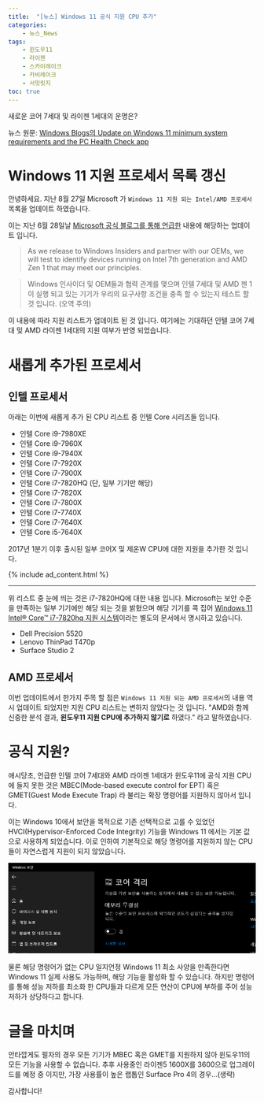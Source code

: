 ```yaml
---
title:  "[뉴스] Windows 11 공식 지원 CPU 추가"
categories:
    - 뉴스_News
tags:
    - 윈도우11
    - 라이젠
    - 스카이레이크
    - 카비레이크
    - 서밋릿지
toc: true
---
```

새로운 코어 7세대 및 라이젠 1세대의 운명은?

뉴스 원문: [Windows Blogs의 Update on Windows 11 minimum system requirements and the PC Health Check app](https://blogs.windows.com/windows-insider/2021/08/27/update-on-windows-11-minimum-system-requirements-and-the-pc-health-check-app/)

# Windows 11 지원 프로세서 목록 갱신
안녕하세요. 지난 8월 27일 Microsoft 가 `Windows 11 지원 되는 Intel/AMD 프로세서` 목록을 업데이트 하였습니다.

이는 지난 6월 28일날 [Microsoft 공식 블로그를 통해 언급한](https://blogs.windows.com/windows-insider/2021/06/28/update-on-windows-11-minimum-system-requirements/) 내용에 해당하는 업데이트 입니다.

> As we release to Windows Insiders and partner with our OEMs, we will test to identify devices running on Intel 7th generation and AMD Zen 1 that may meet our principles.

> Windows 인사이더 및 OEM들과 협력 관계를 맺으며 인텔 7세대 및 AMD 젠 1이 실행 되고 있는 기기가 우리의 요구사항 조건을 충족 할 수 있는지 테스트 할 것 입니다. (오역 주의)

이 내용에 따라 지원 리스트가 업데이트 된 것 입니다. 여기에는 기대하던 인텔 코어 7세대 및 AMD 라이젠 1세대의 지원 여부가 반영 되었습니다.

# 새롭게 추가된 프로세서
## 인텔 프로세서
아래는 이번에 새롭게 추가 된 CPU 리스트 중 인텔 Core 시리즈들 입니다.

- 인텔 Core i9-7980XE
- 인텔 Core i9-7960X
- 인텔 Core i9-7940X
- 인텔 Core i7-7920X
- 인텔 Core i7-7900X
- 인텔 Core i7-7820HQ (단, 일부 기기만 해당)
- 인텔 Core i7-7820X
- 인텔 Core i7-7800X
- 인텔 Core i7-7740X
- 인텔 Core i7-7640X
- 인텔 Core i5-7640X

2017년 1분기 이후 출시된 일부 코어X 및 제온W CPU에 대한 지원을 추가한 것 입니다.

{% include ad_content.html %}

<hr>

위 리스트 중 눈에 띄는 것은 i7-7820HQ에 대한 내용 입니다. Microsoft는 보안 수준을 만족하는 일부 기기에만 해당 되는 것을 밝혔으며 해당 기기를 콕 집어 [Windows 11 Intel® Core™ i7-7820hq 지원 시스템](https://docs.microsoft.com/ko-kr/windows-hardware/design/minimum/supported/supported-systems)이라는 별도의 문서에서 명시하고 있습니다.

- Dell Precision 5520
- Lenovo ThinPad T470p
- Surface Studio 2

## AMD 프로세서
이번 업데이트에서 한가지 주목 할 점은 `Windows 11 지원 되는 AMD 프로세서`의 내용 역시 업데이트 되었지만 지원 CPU 리스트는 변하지 않았다는 것 입니다. "AMD와 함께 신중한 분석 결과, **윈도우11 지원 CPU에 추가하지 않기로** 하였다." 라고 말하였습니다.

# 공식 지원?
애시당초, 언급한 인텔 코어 7세대와 AMD 라이젠 1세대가 윈도우11에 공식 지원 CPU에 들지 못한 것은 MBEC(Mode-based execute control for EPT) 혹은 GMET(Guest Mode Execute Trap) 라 불리는 확장 명령어를 지원하지 않아서 입니다.

이는 Windows 10에서 보안을 목적으로 기존 선택적으로 고를 수 있었던 HVCI(Hypervisor-Enforced Code Integrity) 기능을 Windows 11 에서는 기본 값으로 사용하게 되었습니다. 이로 인하여 기본적으로 해당 명령어를 지원하지 않는 CPU들이 자연스럽게 지원이 되지 않았습니다.

![](../assets/2021-08-30-Update-Windows-11-CPU/1.png)

물론 해당 명령어가 없는 CPU 일지언정 Windows 11 최소 사양을 만족한다면 Windows 11 실제 사용도 가능하며, 해당 기능을 활성화 할 수 있습니다. 하지만 명령어를 통해 성능 저하를 최소화 한 CPU들과 다르게 모든 연산이 CPU에 부하를 주어 성능 저하가 상당하다고 합니다.

# 글을 마치며
안타깝게도 필자의 경우 모든 기기가 MBEC 혹은 GMET를 지원하지 않아 윈도우11의 모든 기능을 사용할 수 없습니다. 추후 사용중인 라이젠5 1600X를 3600으로 업그레이드를 예정 중 이지만, 가장 사용률이 높은 랩톱인 Surface Pro 4의 경우...(생략)

감사합니다!